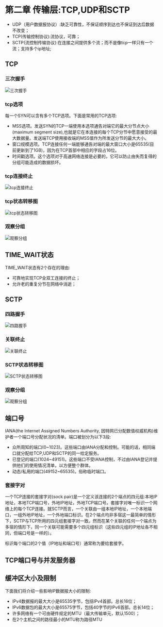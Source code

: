 # 第二章 传输层:TCP,UDP和SCTP
- UDP（用户数据报协议）:缺乏可靠性，不保证顺序到达也不保证到达后数据不改变；
- TCP(传输控制协议):流协议，可靠；
- SCTP(流控制传输协议):在连接之间提供多个流；而不是像tcp一样只有一个流；支持多个ip地址;

## TCP
### 三次握手
![三次握手](RES/2_2.png)

### tcp选项
每一个SYN可以含有多个TCP选项。下面是常用的TCP选项:
- MSS选项。发送SYN的TCP一端使用本选项通告对端它的最大分节点大小(maximum segment size),也就是它在本连接的每个TCP分节中愿意接受的最大数据量。发送端TCP使用接收端的MSS值作为所发送分节的最大大小。
- 窗口规模选项。TCP连接任何一端能够通告对端的最大窗口大小是65535(目前更新到了1GB)，因为在TCP首部中相应的字段占16位。
- 时间戳选项。这个选项对于高速网络连接是必要的，它可以防止由失而复得的分组可能造成的数据损坏。

### tcp连接终止
![tcp连接终止](RES/2_3.png)

### tcp状态转移图
![tcp状态转移图](RES/2_4.png)

### 观察分组
![观察分组](RES/2_5.png)

## TIME_WAIT状态
TIME_WAIT状态有2个存在的理由:
- 可靠地实现TCP全双工连接的终止；
- 允许老的重复分节在网络中消逝；

## SCTP
### 四路握手
![四路握手](RES/2_6.png)

### 关联终止
![关联终止](RES/2_7.png)

### SCTP状态转移图
![SCTP状态转移图](RES/2_8.png)

### 观察分组
![观察分组](RES/2_9.png)

## 端口号
IANA(the Internet Assigned Numbers Authority, 因特网已分配数值权威机构)维护者一个端口号分配状况的清单。端口被划分为以下3段:
- 众所周知的端口(0~1023)。这些端口由IANA分配和控制。可能的话，相同端口就分配给TCP,UDP和SCTP的同一给定服务。
- 已登记的端口(1024~49151)。这些端口不受IANA控制，不过由IANA登记并提供他们的使用情况清单，以方便整个群体。
- 动态/私用的端口(49152~65535)。俗称临时端口。

### 套接字对
一个TCP连接的套接字对(sock pair)是一个定义该连接的2个端点的四元组:本地IP地址，本地TCP端口号，外地IP地址，外地TCP端口号。套接字对唯一标识一个网络上的每个TCP连接。就SCTP而言，一个关联由一组本地IP地址，一个本地端口，一组外地IP地址，一个外地端口标识。在2个端点均非多宿这一最简单的情形下，SCTP与TCP所用的四元组套接字对一致。然而在某个关联的任何一个端点为多宿的情形下，同一个关联可能需要多个四元组标识（这些四元组的IP地址各不相同，但端口号是一样的）。

标识每个端口的2个值（IP地址和端口号）通常称为要给套接字。

## TCP端口号与并发服务器

## 缓冲区大小及限制
下面我们将介绍一些影响IP数据报大小的限制:
- IPv4数据报的最大大小是65535字节，包括IPv4首部。总长16位；
- IPv6数据包的最大大小是65575字节，包括40字节的IPv6首部。总长14位；
- 许多网络有一个可由硬件规定的MTU（最大传输单元，默认1500）；
- 在2个主机之间的路径最小的MTU称为路径MTU